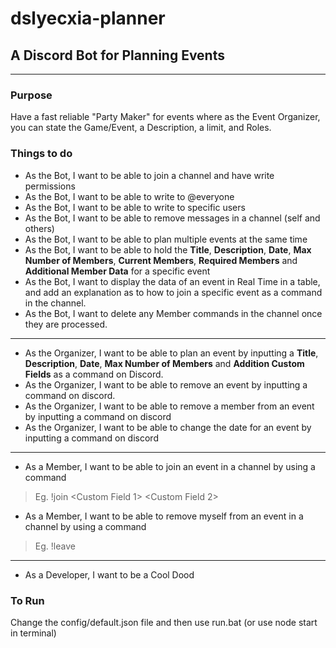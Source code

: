 # dslyecxia-planner
## A Discord Bot for Planning Events
---

### Purpose
Have a fast reliable "Party Maker" for events where as the Event Organizer, you can state the Game/Event, a Description, a limit, and Roles.

### Things to do
- As the Bot, I want to be able to join a channel and have write permissions
- As the Bot, I want to be able to write to @everyone
- As the Bot, I want to be able to write to specific users
- As the Bot, I want to be able to remove messages in a channel (self and others)
- As the Bot, I want to be able to plan multiple events at the same time
- As the Bot, I want to be able to hold the **Title**, **Description**, **Date**, **Max Number of Members**, **Current Members**, **Required Members** and **Additional Member Data** for a specific event
- As the Bot, I want to display the data of an event in Real Time in a table, and add an explanation as to how to join a specific event as a command in the channel.
- As the Bot, I want to delete any Member commands in the channel once they are processed.

---

- As the Organizer, I want to be able to plan an event by inputting a **Title**, **Description**, **Date**, **Max Number of Members** and **Addition Custom Fields** as a command on Discord.
- As the Organizer, I want to be able to remove an event by inputting a command on discord.
- As the Organizer, I want to be able to remove a member from an event by inputting a command on discord
- As the Organizer, I want to be able to change the date for an event by inputting a command on discord

---

- As a Member, I want to be able to join an event in a channel by using a command
> Eg. !join <eventID> <Custom Field 1> <Custom Field 2>
- As a Member, I want to be able to remove myself from an event in a channel by using a command
> Eg. !leave <eventID>

---

- As a Developer, I want to be a Cool Dood

### To Run
Change the config/default.json file and then use run.bat (or use node start in terminal)
